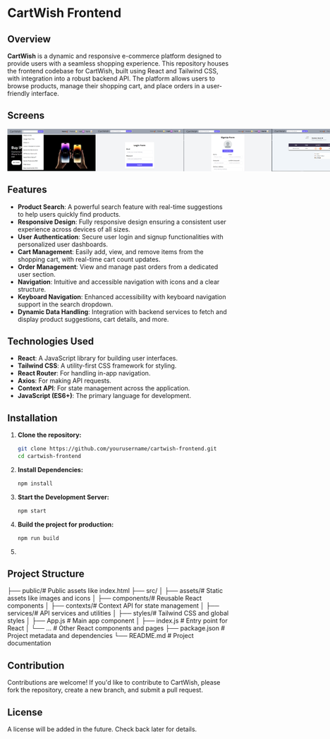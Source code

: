 # CartWish Frontend

## Overview

**CartWish** is a dynamic and responsive e-commerce platform designed to provide users with a seamless shopping experience. This repository houses the frontend codebase for CartWish, built using React and Tailwind CSS, with integration into a robust backend API. The platform allows users to browse products, manage their shopping cart, and place orders in a user-friendly interface.

## Screens
<!-- ![Product Search](src/assets/productSearch.PNG)
![User Authentication](src/assets/userLogin.PNG)
![User Authentication](src/assets/userSignUp.PNG)
![Cart Management](src/assets/cart.PNG)
![Order Management](src/assets/order.PNG)
![Categorization](src/assets/category.PNG) -->
<div style="display: flex; justify-content: space-between;">
  <img src="src/assets/productSearch.PNG" alt="Product Search" width="200" />
  <img src="src/assets/userLogin.PNG" alt="User Authentication" width="200" />
  <img src="src/assets/userSignUp.PNG" alt="User SignUp" width="200" />
  <img src="src/assets/cart.PNG" alt="Cart Management" width="200" />
  <img src="src/assets/order.PNG" alt="Order Management" width="200" />
  <img src="src/assets/category.PNG" alt="Categorization" width="200" />
</div>

## Features

- **Product Search**: A powerful search feature with real-time suggestions to help users quickly find products.
- **Responsive Design**: Fully responsive design ensuring a consistent user experience across devices of all sizes.
- **User Authentication**: Secure user login and signup functionalities with personalized user dashboards.
- **Cart Management**: Easily add, view, and remove items from the shopping cart, with real-time cart count updates.
- **Order Management**: View and manage past orders from a dedicated user section.
- **Navigation**: Intuitive and accessible navigation with icons and a clear structure.
- **Keyboard Navigation**: Enhanced accessibility with keyboard navigation support in the search dropdown.
- **Dynamic Data Handling**: Integration with backend services to fetch and display product suggestions, cart details, and more.

## Technologies Used

- **React**: A JavaScript library for building user interfaces.
- **Tailwind CSS**: A utility-first CSS framework for styling.
- **React Router**: For handling in-app navigation.
- **Axios**: For making API requests.
- **Context API**: For state management across the application.
- **JavaScript (ES6+)**: The primary language for development.

## Installation

1. **Clone the repository:**
   ```bash
   git clone https://github.com/yourusername/cartwish-frontend.git
   cd cartwish-frontend

2. **Install Dependencies:**
   ```bash
   npm install

3. **Start the Development Server:**
   ```bash
   npm start

3. **Build the project for production:**
   ```bash
   npm run build

5.

## Project Structure

├── public/# Public assets like index.html
├── src/
│   ├── assets/# Static assets like images and icons
│   ├── components/# Reusable React components
│   ├── contexts/# Context API for state management
│   ├── services/# API services and utilities
│   ├── styles/# Tailwind CSS and global styles
│   ├── App.js # Main app component
│   ├── index.js # Entry point for React
│   └── ... # Other React components and pages
├── package.json # Project metadata and dependencies
└── README.md # Project documentation

## Contribution

Contributions are welcome! If you'd like to contribute to CartWish, please fork the repository, create a new branch, and submit a pull request.

## License

A license will be added in the future. Check back later for details.
